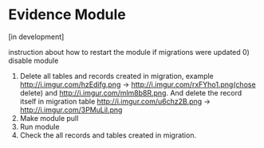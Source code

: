 Evidence Module
========
[in development]

instruction about how to restart the module if migrations were updated
0) disable module
1) Delete all tables and records created in migration, example  http://i.imgur.com/hzEdifg.png -> http://i.imgur.com/rxFYho1.png(chose delete) and  http://i.imgur.com/mlm8b8R.png. And delete the record itself in migration table http://i.imgur.com/u6chz2B.png -> http://i.imgur.com/3PMuLil.png
2) Make module pull
3) Run module
4) Check the all records and tables created in migration.
